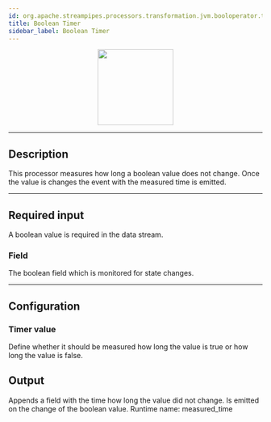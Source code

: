 ```yaml
---
id: org.apache.streampipes.processors.transformation.jvm.booloperator.timer
title: Boolean Timer
sidebar_label: Boolean Timer
---
```


<!--
  ~ Licensed to the Apache Software Foundation (ASF) under one or more
  ~ contributor license agreements.  See the NOTICE file distributed with
  ~ this work for additional information regarding copyright ownership.
  ~ The ASF licenses this file to You under the Apache License, Version 2.0
  ~ (the "License"); you may not use this file except in compliance with
  ~ the License.  You may obtain a copy of the License at
  ~
  ~    http://www.apache.org/licenses/LICENSE-2.0
  ~
  ~ Unless required by applicable law or agreed to in writing, software
  ~ distributed under the License is distributed on an "AS IS" BASIS,
  ~ WITHOUT WARRANTIES OR CONDITIONS OF ANY KIND, either express or implied.
  ~ See the License for the specific language governing permissions and
  ~ limitations under the License.
  ~
  -->



<p align="center"> 
    <img src="/img/pipeline-elements/org.apache.streampipes.processors.transformation.jvm.booloperator.timer/icon.png" width="150px;" class="pe-image-documentation"/>
</p>

***

## Description

This processor measures how long a boolean value does not change. Once the value is changes the event with the measured time is emitted.


***

## Required input

A boolean value is required in the data stream.

### Field

The boolean field which is monitored for state changes.

***

## Configuration

### Timer value
Define whether it should be measured how long the value is true or how long the value is false.

## Output
Appends a field with the time how long the value did not change. Is emitted on the change of the boolean value. Runtime name: measured_time 
